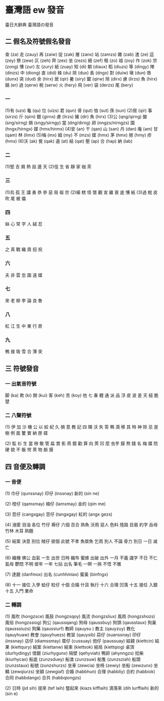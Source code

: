 # 臺灣語 ew 發音

臺日大辭典 臺灣語の發音

## 二 假名及符號假名發音

查 (za) 走 (zauy) 再 (zaiw) 促 (zak) 層 (zanx) 站 (zamzs) 雜 (zab)
渣 (ze) 這 (zey) 祭 (zew) 仄 (zeh) 齊 (zex) 坐 (zezs) 絕 (zef)
租 (zo) 祖 (zoy) 作 (zok) 宗 (zong) 慒 (zur) 左 (zury) 紙 (zuay)
知 (di) 朝 (diaux) 稻 (diuzs) 等 (dingy) 陣 (dinzs) 中 (diong) 直 (did)
蛛 (du) 除 (dux) 長 (dngx) 對 (duiw) 墩 (dun) 唇 (dunx) 突 (dud)
余 (hirx) 居 (qir) 暑 (siry) 鋸 (qirw) 除 (dirx) 慮 (lirzs) 魚 (hirx)
鍋 (er) 過 (qerw) 稅 (serw) 火 (hery) 飛 (ver) 袋 (derzs) 尾 (bery)

### 一

(1)有 (uzs) 龜 (qu) 位 (uizs) 君 (qun) 骨 (qut) 恤 (sut) 孫 (sun)
(2)居 (qir) 事 (sirzs) 斤 (qirn) 銀 (girnx) 慮 (lirzs) 豬 (dir) 魚 (hirx)
(3)公 (qng/qirng) 酸 (sng/sirng) 損 (sngy/sirngy) 當 (dng/dirng) 卵 (nngzs/nirngzs) 園 (hngx/hirngx) 媒 (hmx/hirmx)
(4)安 (an) 干 (qan) 山 (san) 丹 (dan) 庵 (am) 甘 (qam) 林 (limx)
(5)梅 (mx) 姆 (my) 不 (mzs) 媒 (hmx) 茅 (hmx) 撼 (hmy) 疹 (hmx)
(6)沃 (ak) 覺 (qak) 遏 (at) 結 (qat) 壓 (ap) 合 (hap) 納 (lab)

### 二

(1)堅 吉 屑 熱 設 邊 天
(2)徑 生 省 靜 家 枷 茶

### 三

(1)烏 孤 王 講 勇 恭 參 惡 局 祖 宗
(2)蠔 糕 怪 懷 觀 宣 雞 衰 底 慒 紙
(3)過 稅 皮 吹 尾 被 儡

### 四

絲 心 常 字 人 絨 忍

### 五

之 真 戰 織 周 招 祝

### 六

夫 非 雲 忽 園 遠 媒

### 七

來 老 柳 李 論 良 魯

### 八

紅 江 生 中 東 行 房

### 九

鴨 接 吸 雪 合 薄 突

## 三 符號發音

### 一 出氣音符號

脚 (ka) 欺 (ki) 開 (kui) 客 (keh) 苦 (koy)
他 七 春 體 通
派 品 浮 皮 波
差 天 槌 脆 楚

### 二 八聲符號

(1)
伊 加 沙 機 公
以 絞 紀 久 損
意 教 記 四 賜
沃 失 答 鴨 滴
移 其 時 神 除
忌 是 樹 例 面
籰 實 納 匣 碟

(2)
監 衫 生 當 秧
敢 管 扁 賞 影
燕 鏡 勸 算 向
莢 凹 麼 虫芋 膜
熬 錢 名 梅 媒
院 硬 貌 不 飯
愕 莢 物 脈 膜

## 四 音便及轉調

### 一 音便

(1)
巾仔 (qunssnay) 印仔 (inssnay) 新的 (sin ne)

(2)
柑仔 (qamxmay) 楠仔 (lamxmay) 金的 (qim me)

(3)
䓤仔 (cangxgay) 窓仔 (tangxgay) 紅的 (angx gezs)

(4)
溺愛 目油 各位
竹仔 褥仔 六個
百合 熟魚 沃雨
惡人 色料 陸路
目眉 約字 岳母
竹林 木耳 熟麵

(5)
結案 決意 別位
賊仔 彼個 此號
不孝 魚桀魚 乞雨
別人 不論 骨力
別日 一日 滅亡

(6)
織機 佛公 血氣
一生 出世 日時
織布 蜜蜂 出破
出外 一月 不義
識字 不日 不仁
虱母 鬱悶 不明
彼年 一年 七拈
出名 筆毛 一暝
一挾 不悟 不雅

(7)
達磨 (danfmox) 出名 (cunhhmiax) 蜜黃 (binfngx)

(8)
十一 接位 入學
蛤仔 粒仔 十個
合婚 什貨 執行
十六 合理 凹落
十五 接任 入銀
十五 入門 業命

### 二 轉調

(1)
風吹 (hongzsce) 風鼓 (hongzsqoy) 風流 (hongzsliux) 風雨 (hongzshozs) 風俗 (hongzssiog)
狗公 (qaussqang) 狗母 (qaussbuy) 狗頭 (qausstaux) 狗巢 (qausssiuzs) 狗藥 (qaussiurf)
教師 (qauysu ) 教主 (qauyzuy) 教化 (qauyhuaw) 教會 (qauyhuezs) 教習 (qauysib)
蒜仔 (suanssnay) 印仔 (inssnay) 店仔 (diamssmay) 厝仔 (cussuay) 炮仔 (paussuay)
結親 (kiettcin) 結果 (kiettqury) 結案 (kiettanw) 結束 (kiettsok) 結局 (kiettqiog)
桌頂 (durhydingy) 借銀 (ziurhygunx) 隔壁 (qehyviah) 鴨卵 (ahynngzs) 拾柴 (kiurhycax)
船底 (zunzsduey) 船澳 (zunzsuw) 船隻 (zunzsziah) 船頭 (zunzstaux) 船號 (zunzshurzs)
坐車 (zewcia) 坐椅 (zewiy) 坐船 (zewzunx) 坐轎 (zewqiurzs) 坐額 (zewgiaf)
合婚 (habbhun) 合理 (habbliy) 合約 (habbiok) 合同 (habbdangx) 合共 (habbqiongzs)

(2)
日時 (jid sih) 提來 (tef laih) 豎起來 (kiazs kifflaih) 滴落來 (dih lurfflaih) 新的 (sin e)
